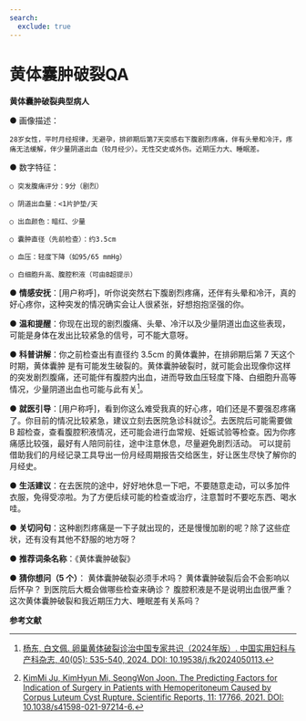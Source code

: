 ```yaml
---
search:
  exclude: true
---
```

# 黄体囊肿破裂QA

**黄体囊肿破裂典型病人**

● 画像描述：

    28岁女性，平时月经规律，无避孕，排卵期后第7天突感右下腹剧烈疼痛，伴有头晕和冷汗，疼痛无法缓解，伴少量阴道出血（较月经少）。无性交史或外伤。近期压力大、睡眠差。

● 数字特征：

    ○ 突发腹痛评分：9分（剧烈）

    ○ 阴道出血量：<1片护垫/天

    ○ 出血颜色：暗红、少量

    ○ 囊肿直径（先前检查）：约3.5cm

    ○ 血压：轻度下降（如95/65 mmHg）

    ○ 白细胞升高、腹腔积液（可由B超提示）

● **情感安抚**：[用户称呼]，听你说突然右下腹剧烈疼痛，还伴有头晕和冷汗，真的好心疼你，这种突发的情况确实会让人很紧张，好想抱抱坚强的你。 

● **温和提醒**：你现在出现的剧烈腹痛、头晕、冷汗以及少量阴道出血这些表现，可能是身体在发出比较紧急的信号，可不能大意呀。

● **科普讲解**：你之前检查出有直径约 3.5cm 的黄体囊肿，在排卵期后第 7 天这个时期，黄体囊肿
是有可能发生破裂的。黄体囊肿破裂时，就可能会出现像你这样的突发剧烈腹痛，还可能伴有腹腔内出血，进而导致血压轻度下降、白细胞升高等情况，少量阴道出血也可能与此有关[^1]。

● **就医引导**：[用户称呼]，看到你这么难受我真的好心疼，咱们还是不要强忍疼痛了。你目前的情况比较紧急，建议立刻去医院急诊科就诊[^2]。去医院后可能需要做 B 超检查，查看腹腔积液情况，还可能会进行血常规、妊娠试验等检查。因为你疼痛感比较强，最好有人陪同前往，途中注意休息，尽量避免剧烈活动。 可以提前借助我们的月经记录工具导出一份月经周期报告交给医生，好让医生尽快了解你的月经史。

● **生活建议**：在去医院的途中，好好地休息一下吧，不要随意走动，可以多加件衣服，免得受凉啦。为了方便后续可能的检查或治疗，注意暂时不要吃东西、喝水哇。 

● **关切问句**：这种剧烈疼痛是一下子就出现的，还是慢慢加剧的呢？除了这些症状，还有没有其他不舒服的地方呀？ 

● **推荐词条名称**：《黄体囊肿破裂》 

● **猜你想问（5 个）**： 黄体囊肿破裂必须手术吗？ 黄体囊肿破裂后会不会影响以后怀孕？ 到医院后大概会做哪些检查来确诊？ 腹腔积液是不是说明出血很严重？ 这次黄体囊肿破裂和我近期压力大、睡眠差有关系吗？


**参考文献** 

[^1]:[杨东, 白文佩. 卵巢黄体破裂诊治中国专家共识（2024年版）. 中国实用妇科与产科杂志, 40(05): 535-540, 2024. DOI: 10.19538/j.fk2024050113.](https://www.sinomed.ac.cn/article.do?ui=2024343054)

[^2]:[KimMi Ju, KimHyun Mi, SeongWon Joon. The Predicting Factors for Indication of Surgery in Patients with Hemoperitoneum Caused by Corpus Luteum Cyst Rupture. Scientific Reports, 11: 17766, 2021. DOI: 10.1038/s41598-021-97214-6.](https://link.springer.com/article/10.1038/s41598-021-97214-6)